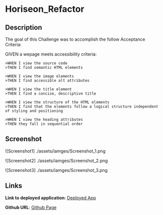 # Horiseon_Refactor

## Description

The goal of this Challenge was to accomplish the follow Acceptance Criteria:

GIVEN a wepage meets accessibility criteria:

    >WHEN I view the source code
    >THEN I find semantic HTML elements

    >WHEN I view the image elements
    >THEN I find accessible alt attributes

    >WHEN I view the title element
    >THEN I find a concise, descriptive title

    >WHEN I view the structure of the HTML elements
    >THEN I find that the elements follow a logical structure independent of styling and positioning

    >WHEN I view the heading attributes
    >THEN they fall in sequential order

## Screenshot

![Screenshot1] ./assets/iamges/Screenshot_1.png

![Screenshot2] ./assets/iamges/Screenshot_2.png

![Screenshot3] ./assets/iamges/Screenshot_3.png


## Links

**Link to deployed application**: [Deployed App](https://erikchiodo.github.io/Horiseon_Refactor)

**Github URL**: [Github Page](https://github.com/erikchiodo/Horiseon_Refactor)